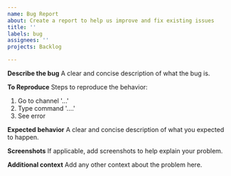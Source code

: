 ```yaml
---
name: Bug Report
about: Create a report to help us improve and fix existing issues
title: ''
labels: bug
assignees: ''
projects: Backlog

---
```


**Describe the bug**
A clear and concise description of what the bug is.

**To Reproduce**
Steps to reproduce the behavior:
1. Go to channel '...'
2. Type command '....'
3. See error

**Expected behavior**
A clear and concise description of what you expected to happen.

**Screenshots**
If applicable, add screenshots to help explain your problem.

**Additional context**
Add any other context about the problem here.
